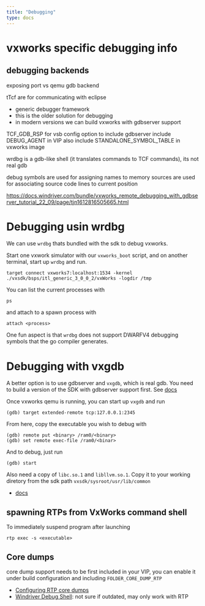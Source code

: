 ```yaml
---
title: "Debugging"
type: docs
---
```


# vxworks specific debugging info

## debugging backends

exposing port vs qemu gdb backend

tTcf are for communicating with eclipse
- generic debugger framework
- this is the older solution for debugging 
- in modern versions we can build vxworks with gdbserver support

TCF_GDB_RSP for vsb config option to include gdbserver
include DEBUG_AGENT in VIP
also include STANDALONE_SYMBOL_TABLE in vxworks image

wrdbg is a gdb-like shell (it translates commands to TCF commands), its not real gdb

debug symbols are used for assigning names to memory
sources are used for associating source code lines to current position

https://docs.windriver.com/bundle/vxworks_remote_debugging_with_gdbserver_tutorial_22_09/page/tjn1612816505665.html

# Debugging usin wrdbg

We can use `wrdbg` thats bundled with the sdk to debug vxworks.

Start one vxwork simulator with our `vxworks_boot` script, and on another terminal, start up `wrdbg` and run.

```
target connect vxworks7:localhost:1534 -kernel ./vxsdk/bsps/itl_generic_3_0_0_2/vxWorks -logdir /tmp
```

You can list the current processes with
```
ps
```

and attach to a spawn process with
```
attach <process>
```

One fun aspect is that `wrdbg` does not support DWARFV4 debugging symbols that the go compiler generates.

# Debugging with vxgdb

A better option is to use gdbserver and `vxgdb`, which is real gdb. You need to build a version of the SDK with gdbserver support first. See [docs](https://docs.windriver.com/bundle/vxworks_remote_debugging_with_gdbserver_tutorial_22_09/page/tjn1612816505665.html)

Once vxworks qemu is running, you can start up `vxgdb` and run
```
(gdb) target extended-remote tcp:127.0.0.1:2345
```

From here, copy the executable you wish to debug with
```
(gdb) remote put <binary> /ram0/<binary>
(gdb) set remote exec-file /ram0/<binar>
```

And to debug, just run
```
(gdb) start
```

Also need a copy of `libc.so.1` and `libllvm.so.1`. Copy it to your working diretory from the sdk path `vxsdk/sysroot/usr/lib/common`

- [docs](https://docs.windriver.com/bundle/vxworks_remote_debugging_with_gdbserver_tutorial_22_09/page/nsh1612989711588.html)

## spawning RTPs from VxWorks command shell

To immediately suspend program after launching
```
rtp exec -s <executable>
```

## Core dumps

core dump support needs to be first included in your VIP, you can enable it under build configuration and including `FOLDER_CORE_DUMP_RTP`

- [Configuring RTP core dumps](https://academy.windriver.com/vxworks-core-dumps/1373863/scorm/1drubvxklea90)
- [Windriver Debug Shell](https://labs.windriver.com/downloads/toolkit/wrdbg_tools/lib/python/doc/html/wrdbg/gettingstarted.html): not sure if outdated, may only work with RTP
